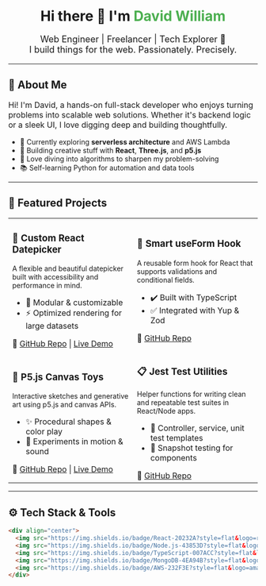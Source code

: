 <h1 align="center">Hi there 👋 I'm <span style="color:#4CAF50;">David William</span></h1>

<p align="center" style="font-size:18px;">
  Web Engineer | Freelancer | Tech Explorer 🚀<br/>
  I build things for the web. Passionately. Precisely.
</p>

---

## 🧭 About Me

<p style="font-size:16px;">
Hi! I'm David, a hands-on full-stack developer who enjoys turning problems into scalable web solutions. Whether it's backend logic or a sleek UI, I love digging deep and building thoughtfully.
</p>

<ul>
  <li>🔭 Currently exploring <b>serverless architecture</b> and AWS Lambda</li>
  <li>🎨 Building creative stuff with <b>React</b>, <b>Three.js</b>, and <b>p5.js</b></li>
  <li>💬 Love diving into algorithms to sharpen my problem-solving</li>
  <li>📚 Self-learning Python for automation and data tools</li>
</ul>

---

## 💼 Featured Projects

<table>
<tr>
  <td width="50%">
    <h3>📅 Custom React Datepicker</h3>
    <p style="font-size:14px;">A flexible and beautiful datepicker built with accessibility and performance in mind.</p>
    <ul>
      <li>🧩 Modular & customizable</li>
      <li>⚡ Optimized rendering for large datasets</li>
    </ul>
    🔗 <a href="https://github.com/alexdev/react-datepicker">GitHub Repo</a> | <a href="https://react-datepicker-demo.vercel.app">Live Demo</a>
  </td>
  <td width="50%">
    <h3>🧠 Smart useForm Hook</h3>
    <p style="font-size:14px;">A reusable form hook for React that supports validations and conditional fields.</p>
    <ul>
      <li>✔️ Built with TypeScript</li>
      <li>✅ Integrated with Yup & Zod</li>
    </ul>
    🔗 <a href="https://github.com/alexdev/useform-hook">GitHub Repo</a>
  </td>
</tr>
<tr>
  <td width="50%">
    <h3>🎨 P5.js Canvas Toys</h3>
    <p style="font-size:14px;">Interactive sketches and generative art using p5.js and canvas APIs.</p>
    <ul>
      <li>✨ Procedural shapes & color play</li>
      <li>🧪 Experiments in motion & sound</li>
    </ul>
    🔗 <a href="https://github.com/alexdev/p5-sketches">GitHub Repo</a> | <a href="https://alexsketch.netlify.app">Live Demo</a>
  </td>
  <td width="50%">
    <h3>📋 Jest Test Utilities</h3>
    <p style="font-size:14px;">Helper functions for writing clean and repeatable test suites in React/Node apps.</p>
    <ul>
      <li>🧪 Controller, service, unit test templates</li>
      <li>🧼 Snapshot testing for components</li>
    </ul>
    🔗 <a href="https://github.com/alexdev/test-utils">GitHub Repo</a>
  </td>
</tr>
</table>

---

## ⚙️ Tech Stack & Tools

```html
<div align="center">
  <img src="https://img.shields.io/badge/React-20232A?style=flat&logo=react&logoColor=61DAFB"/>
  <img src="https://img.shields.io/badge/Node.js-43853D?style=flat&logo=node.js&logoColor=white"/>
  <img src="https://img.shields.io/badge/TypeScript-007ACC?style=flat&logo=typescript&logoColor=white"/>
  <img src="https://img.shields.io/badge/MongoDB-4EA94B?style=flat&logo=mongodb&logoColor=white"/>
  <img src="https://img.shields.io/badge/AWS-232F3E?style=flat&logo=amazon-aws&logoColor=white"/>
</div>
